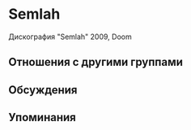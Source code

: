# Semlah

Дискография
"Semlah" 2009, Doom

## Отношения с другими группами


## Обсуждения


## Упоминания

